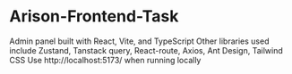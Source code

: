 # Arison-Frontend-Task

Admin panel built with React, Vite, and TypeScript
Other libraries used include Zustand, Tanstack query, React-route, Axios, Ant Design, Tailwind CSS
Use http://localhost:5173/ when running locally

